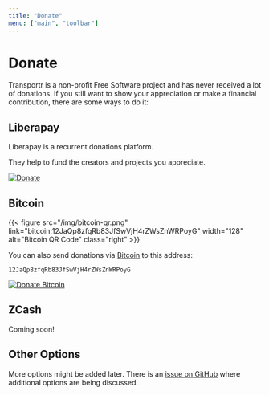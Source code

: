 ```yaml
---
title: "Donate"
menu: ["main", "toolbar"]
---
```


# Donate

Transportr is a non-profit Free Software project
and has never received a lot of donations.
If you still want to show your appreciation or
make a financial contribution, there are some ways to do it:

## Liberapay

Liberapay is a recurrent donations platform.

They help to fund the creators and projects you appreciate.

[![Donate](/img/liberapay.svg)](https://liberapay.com/Transportr/donate)

## Bitcoin

{{< figure
    src="/img/bitcoin-qr.png"
    link="bitcoin:12JaQp8zfqRb83JfSwVjH4rZWsZnWRPoyG"
    width="128"
    alt="Bitcoin QR Code"
    class="right" >}}

You can also send donations via [Bitcoin](https://bitcoin.org) to this address:

  `12JaQp8zfqRb83JfSwVjH4rZWsZnWRPoyG`

[![Donate Bitcoin](/img/bitcoin.png)](bitcoin:12JaQp8zfqRb83JfSwVjH4rZWsZnWRPoyG)


## ZCash

Coming soon!

## Other Options

More options might be added later.
There is an [issue on GitHub](https://github.com/grote/Transportr/issues/83)
where additional options are being discussed.

